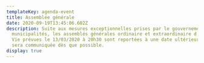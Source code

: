 ```yaml
---
templateKey: agenda-event
title: Assemblée générale
date: 2020-09-19T13:45:06.602Z
description: Suite aux mesures exceptionnelles prises par le gouvernement et les
  municipalités, les assemblés générales ordinaire et extraordinaire d'Amélie La
  Vie prévues le 13/03/2020 à 20h30 sont reportées à une date ultérieure qui
  sera communiquée dès que possible.
display: true
---
```

